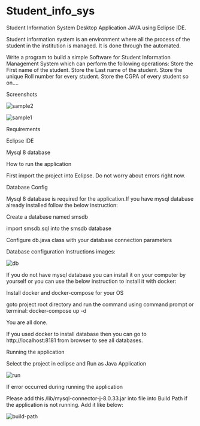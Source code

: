 # Student_info_sys

Student Information System Desktop Application JAVA using Eclipse IDE.

Student information system is an environment where all the process of the student in the institution is managed. It is done through the automated.

Write a program to build a simple Software for Student Information Management System which can perform the following operations: Store the First name of the student. Store the Last name of the student. Store the unique Roll number for every student. Store the CGPA of every student so on....

Screenshots

 ![sample2](https://github.com/user-attachments/assets/ecd40527-ffc9-463a-a86d-91a1ed2305d6)

 ![sample1](https://github.com/user-attachments/assets/3c1af65a-d4ff-4b4f-b907-a5d739a945ec)

Requirements

  Eclipse IDE
  
  Mysql 8 database
  
How to run the application

First import the project into Eclipse. Do not worry about errors right now.

Database Config

Mysql 8 database is required for the application.If you have mysql database already installed follow the below instruction:

Create a database named smsdb

import smsdb.sql into the smsdb database

Configure db.java class with your database connection parameters

Database configuration Instructions images:

![db](https://github.com/user-attachments/assets/d21ca34e-68e1-438d-9b09-c52e1e8e50ff)




If you do not have mysql database you can install it on your computer by yourself or you can use the below instruction to install it with docker:

Install docker and docker-compose for your OS

goto project root directory and run the command using command prompt or terminal: docker-compose up -d

You are all done.

If you used docker to install database then you can go to http://localhost:8181 from browser to see all databases.

Running the application

Select the project in eclipse and Run as Java Application

![run](https://github.com/user-attachments/assets/cfd6de7b-4707-4351-9c60-153f8a82bbcc)



If error occurred during running the application

Please add this /lib/mysql-connector-j-8.0.33.jar into file into Build Path if the application is not running. Add it like below:

![build-path](https://github.com/user-attachments/assets/662aaa3d-72bc-4a7b-a466-537113291e26)
